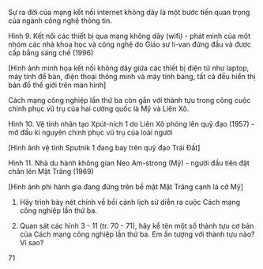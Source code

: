 Sự ra đời của mạng kết nối internet không dây là một bước tiến quan trọng của ngành công nghệ thông tin.

Hình 9. Kết nối các thiết bị qua mạng không dây (wifi) - phát minh của một nhóm các nhà khoa học và công nghệ do Giáo sư li-van đứng đầu và được cấp bằng sáng chế (1996)

[Hình ảnh minh họa kết nối không dây giữa các thiết bị điện tử như laptop, máy tính để bàn, điện thoại thông minh và máy tính bảng, tất cả đều hiển thị bản đồ thế giới trên màn hình]

Cách mạng công nghiệp lần thứ ba còn gắn với thành tựu trong công cuộc chinh phục vũ trụ của hai cường quốc là Mỹ và Liên Xô.

Hình 10. Vệ tinh nhân tạo Xpút-ních 1 do Liên Xô phóng lên quỹ đạo (1957) - mở đầu kỉ nguyên chinh phục vũ trụ của loài người

[Hình ảnh vệ tinh Sputnik 1 đang bay trên quỹ đạo Trái Đất]

Hình 11. Nhà du hành không gian Neo Am-strong (Mỹ) - người đầu tiên đặt chân lên Mặt Trăng (1969)

[Hình ảnh phi hành gia đang đứng trên bề mặt Mặt Trăng cạnh lá cờ Mỹ]

1. Hãy trình bày nét chính về bối cảnh lịch sử diễn ra cuộc Cách mạng công nghiệp lần thứ ba.

2. Quan sát các hình 3 - 11 (tr. 70 - 71), hãy kể tên một số thành tựu cơ bản của Cách mạng công nghiệp lần thứ ba. Em ấn tượng với thành tựu nào? Vì sao?

71